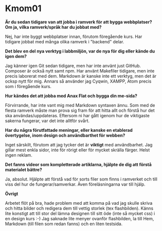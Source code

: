 Kmom01
===============================
__Är du sedan tidigare van att jobba i ramverk för att bygga webbplatser? Om ja, vilka ramverk/språk har du jobbat med?__

Nej, har inte byggt webbplatser innan, förutom föregående kurs. Har tidigare jobbat med många olika ramverk i "backend" delar.

__Det blev en del nya verktyg i labbmiljön, var de nya för dig eller kände du igen dem?__

Jag känner igen Git sedan tidigare, men har inte använt just GitHub.
Composer är också nytt samt npm. Har använt Makefiler tidigare, men inte precis laborerat med dem.
Markdown är kanske inte ett verktyg, men det är ocksp nytt för mig.
Annars så använder jag Cyqwin, XAMPP, Atom precis som i föregående kurs.

__Hur kändes det att jobba med Anax Flat och bygga din me-sida?__

Förvirrande, har inte vant mig med Markdown syntaxen ännu.
Som med de flesta ramverk måste man prova sig fram för att hitta allt och förstå hur det ska användas/uppdateras.
Eftersom ni har gått igenom hur de viktigaste sakerna fungerar, var det inte alltför svårt.

__Har du några förutfattade meningar, eller kanske en etablerad övertygelse, inom design och användbarthet för webben?__

Inget särskilt, förutom att jag tycker det är __viktigt__ med användbarhet.
Jag gillar mest enkla sidor, inte för rörigt eller för mycket skrälla färger. Helst ingen reklam.

__Det fanns videor som kompletterade artiklarna, hjälpte de dig att förstå materialet bättre?__

Ja, absolut. Hjälpte att förstå vad för sorts filer som finns i ramverket och till viss del hur de fungerar/samverkar.
Även föreläsningarna var till hjälp.

__Övrigt__

Arbetet flöt på bra, hade problem med att komma på vad jag skulle skriva och hitta bilder och redigera dem till vettig storlek (tex flashbilden).
Känns lite konstigt att till stor del lämna designen till sitt öde (inte så mycket css) i en design kurs :-)
Jag saknade lite menyer ovanför flashbilden, la till Hem, Markdown (till filen som redan fanns) och en liten testsida.
